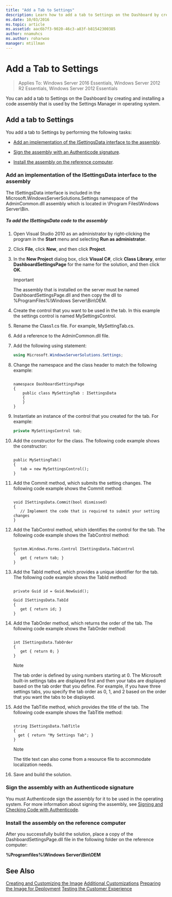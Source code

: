 ```yaml
---
title: "Add a Tab to Settings"
description: Learn how to add a tab to Settings on the Dashboard by creating and installing a code assembly.
ms.date: 10/03/2016
ms.topic: article
ms.assetid: aac6b7f3-9020-46c3-a83f-b81542300385
author: nnamuhcs
ms.author: roharwoo
manager: mtillman
---
```


# Add a Tab to Settings

>Applies To: Windows Server 2016 Essentials, Windows Server 2012 R2 Essentials, Windows Server 2012 Essentials

You can add a tab to Settings on the Dashboard by creating and installing a code assembly that is used by the Settings Manager in operating system.

## Add a tab to Settings
 You add a tab to Settings by performing the following tasks:

-   [Add an implementation of the ISettingsData interface to the assembly](Add-a-Tab-to-Settings.md#BKMK_ISettingsData).

-   [Sign the assembly with an Authenticode signature](Add-a-Tab-to-Settings.md#BKMK_SignAssembly).

-   [Install the assembly on the reference computer](Add-a-Tab-to-Settings.md#BKMK_InstallAssembly).

###  <a name="BKMK_ISettingsData"></a> Add an implementation of the ISettingsData interface to the assembly
 The ISettingsData interface is included in the Microsoft.WindowsServerSolutions.Settings namespace of the AdminCommon.dll assembly which is located in \Program Files\Windows Server\Bin.

##### To add the ISettingsData code to the assembly

1.  Open Visual Studio 2010 as an administrator by right-clicking the program in the **Start** menu and selecting **Run as administrator**.

2.  Click **File**, click **New**, and then click **Project**.

3.  In the **New Project** dialog box, click **Visual C#**, click **Class Library**, enter **DashboardSettingsPage** for the name for the solution, and then click **OK**.

    > [!IMPORTANT]
    >  The assembly that is installed on the server must be named DashboardSettingsPage.dll and then copy the dll to %ProgramFiles%\Windows Server\Bin\OEM.

4.  Create the control that you want to be used in the tab. In this example the settings control is named MySettingsControl.

5.  Rename the Class1.cs file. For example, MySettingTab.cs.

6.  Add a reference to the AdminCommon.dll file.

7.  Add the following using statement:

    ```c#
    using Microsoft.WindowsServerSolutions.Settings;
    ```

8.  Change the namespace and the class header to match the following example:

    ```

    namespace DashboardSettingsPage
    {
        public class MySettingTab : ISettingsData
        {
        }
    }

    ```

9. Instantiate an instance of the control that you created for the tab. For example:

    ```c#
    private MySettingsControl tab;
    ```

10. Add the constructor for the class. The following code example shows the constructor:

    ```

    public MySettingTab()
    {
       tab = new MySettingsControl();
    }
    ```

11. Add the Commit method, which submits the setting changes. The following code example shows the Commit method:

    ```

    void ISettingsData.Commit(bool dismissed)
    {
       // Implement the code that is required to submit your setting changes
    }
    ```

12. Add the TabControl method, which identifies the control for the tab. The following code example shows the TabControl method:

    ```

    System.Windows.Forms.Control ISettingsData.TabControl
    {
       get { return tab; }
    }
    ```

13. Add the TabId method, which provides a unique identifier for the tab. The following code example shows the TabId method:

    ```

    private Guid id = Guid.NewGuid();

    Guid ISettingsData.TabId
    {
       get { return id; }
    }
    ```

14. Add the TabOrder method, which returns the order of the tab. The following code example shows the TabOrder method:

    ```

    int ISettingsData.TabOrder
    {
       get { return 0; }
    }
    ```

    > [!NOTE]
    >  The tab order is defined by using numbers starting at 0. The Microsoft built-in settings tabs are displayed first and then your tabs are displayed based on the tab order that you define. For example, if you have three settings tabs, you specify the tab order as 0, 1, and 2 based on the order that you want the tabs to be displayed.

15. Add the TabTitle method, which provides the title of the tab. The following code example shows the TabTitle method:

    ```

    string ISettingsData.TabTitle
    {
      get { return "My Settings Tab"; }
    }
    ```

    > [!NOTE]
    >  The title text can also come from a resource file to accommodate localization needs.

16. Save and build the solution.

###  <a name="BKMK_SignAssembly"></a> Sign the assembly with an Authenticode signature
 You must Authenticode sign the assembly for it to be used in the operating system. For more information about signing the assembly, see [Signing and Checking Code with Authenticode](https://msdn.microsoft.com/library/ms537364\(VS.85\).aspx#SignCode).

###  <a name="BKMK_InstallAssembly"></a> Install the assembly on the reference computer
 After you successfully build the solution, place a copy of the DashboardSettingsPage.dll file in the following folder on the reference computer:

 **%Programfiles%\Windows Server\Bin\OEM**

## See Also
 [Creating and Customizing the Image](Creating-and-Customizing-the-Image.md)
 [Additional Customizations](Additional-Customizations.md)
 [Preparing the Image for Deployment](Preparing-the-Image-for-Deployment.md)
 [Testing the Customer Experience](Testing-the-Customer-Experience.md)
